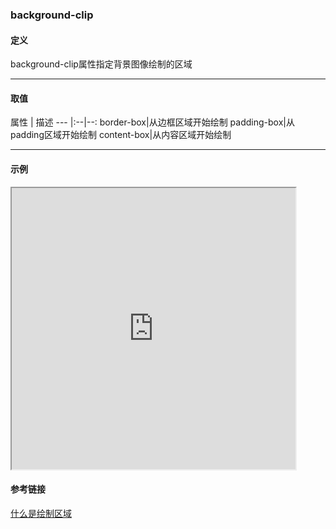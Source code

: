 ### background-clip

#### 定义
background-clip属性指定背景图像绘制的区域

---

#### 取值
属性 | 描述 
--- |:--|--:
border-box|从边框区域开始绘制
padding-box|从padding区域开始绘制
content-box|从内容区域开始绘制

---

#### 示例
<iframe width="90%" height="450" allowfullscreen="allowfullscreen" src="https://codepen.io/superwtt/embed/ZEQwgpm?height=450&theme-id=default&default-tab=result"></iframe>

#### 参考链接
[什么是绘制区域](https://www.jianshu.com/p/371037d76d0a)